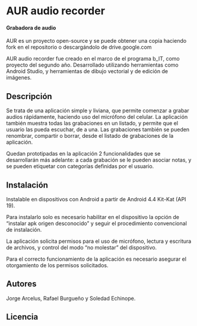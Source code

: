 # AUR audio recorder

#### Grabadora de audio

AUR es un proyecto open-source y se puede obtener una copia haciendo fork en el repositorio o descargándolo de drive.google.com

AUR audio recorder fue creado en el marco de el programa b_IT, como proyecto del segundo año.
Desarrollado utilizando herramientas como Android Studio, y herramientas de dibujo vectorial y de edición de imágenes.


## Descripción
Se trata de una aplicación simple y liviana, que permite comenzar a grabar audios rápidamente, haciendo uso del micrófono del celular. La aplicación también muestra todas las grabaciones en un listado, y permite que el usuario las pueda escuchar, de a una. Las grabaciones también se pueden renombrar, compartir o borrar, desde el listado de grabaciones de la aplicación.

Quedan prototipadas en la aplicación 2 funcionalidades que se desarrollarán más adelante: a cada grabación se le pueden asociar notas, y se pueden etiquetar con categorías definidas por el usuario.

## Instalación

Instalable en dispositivos con Android a partir de Android 4.4 Kit-Kat (API 19).

Para instalarlo solo es necesario habilitar en el dispositivo la opción de “instalar apk origen desconocido” y seguir el procedimiento convencional de instalación.

La aplicación solicita permisos para el uso de micrófono, lectura y escritura de archivos, y control del modo “no molestar” del dispositivo.

Para el correcto funcionamiento de la aplicación es necesario asegurar el otorgamiento de los permisos solicitados.

## Autores
Jorge Arcelus, Rafael Burgueño y Soledad Echinope.

## Licencia
